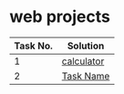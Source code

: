 # web projects
| Task No. | Solution |
|-|-|
| 1 | [calculator](<[LINK_TO_YOUR_SOLUTION](https://akshay-s-nair.github.io/web_development/)>) |
| 2 | [Task Name](<LINK_TO_YOUR_SOLUTION>) |
